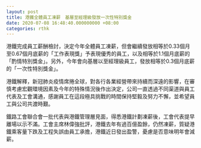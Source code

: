```yaml
---
layout: post
title: 港鐵全體員工凍薪　基層至經理級發放一次性特別獎金
date: 2020-07-08 16:48:40.000000000 +08:00
categories: rthk
---
```


港鐵完成員工薪酬檢討，決定今年全體員工凍薪，但會繼續發放相等於0.33個月至0.67個月底薪的「工作表現獎」予表現優秀的員工，以及相等於1.1個月底薪的「酌情特別獎金」。另外，今年會向基層以至經理級員工，發放相等於0.3個月底薪的「一次性特別獎金」。

港鐵解釋，新冠肺炎疫情席捲全球，對各行各業經營帶來持續而深遠的影響，在審慎考慮宏觀環境因素及今年的特殊情況後作出決定，公司一直透過不同渠道與員工代表及工會溝通，感謝員工在這段極具挑戰的時間保持堅毅及努力不懈，並希望員工與公司共渡時艱。

鐵路工會聯合會一批代表與港鐵管理層見面，得悉港鐵計劃凍薪後，工會代表提早離場以示不滿。工會主席林偉強批評，港鐵去年有過百億盈餘，仍然凍薪，質疑港鐵乘客量下跌及工程失誤由員工承擔，港鐵近日發出盈警，憂慮是否意味明年會減薪。
